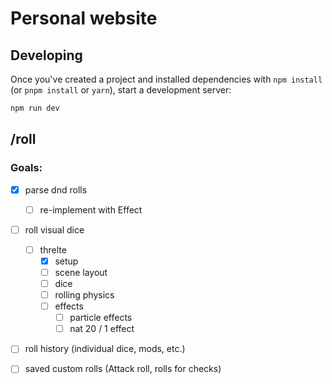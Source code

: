 # Personal website

## Developing

Once you've created a project and installed dependencies with `npm install` (or `pnpm install` or `yarn`), start a development server:

```bash
npm run dev
```

## /roll

### Goals:
- [x] parse dnd rolls
  - [ ] re-implement with Effect
- [ ] roll visual dice
  - [ ] threlte
    - [x] setup
    - [ ] scene layout
    - [ ] dice
    - [ ] rolling physics
    - [ ] effects
      - [ ] particle effects
      - [ ] nat 20 / 1 effect
- [ ] roll history (individual dice, mods, etc.)
- [ ] saved custom rolls (Attack roll, rolls for checks)

